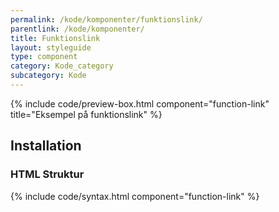 ```yaml
---
permalink: /kode/komponenter/funktionslink/
parentlink: /kode/komponenter/
title: Funktionslink
layout: styleguide
type: component
category: Kode_category
subcategory: Kode
---
```


{% include code/preview-box.html component="function-link" title="Eksempel på funktionslink" %}

## Installation

### HTML Struktur

{% include code/syntax.html component="function-link" %}
